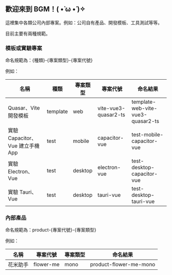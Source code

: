 ## 歡迎來到 BGM！( •̀ ω •́ )✧

這裡集中各類公司內部專案。例如：公司自有產品、開發模板、工具測試等等。

目前主要有兩種規範。

### 模板或實驗專案

命名規範為：{種類}-{專案類型}-{專案代號}

例如：

| 名稱 | 種類 | 專案類型 | 專案代號 | 命名結果 |
|-|-|-|-|-|
| Quasar、Vite 開發模板 | template | web | vite-vue3-quasar2-ts | template-web-vite-vue3-quasar2-ts |
| 實驗 Capacitor、Vue 建立手機 App | test | mobile | capacitor-vue | test-mobile-capacitor-vue |
| 實驗 Electron、Vue | test | desktop | electron-vue | test-desktop-capacitor-vue |
| 實驗 Tauri、Vue | test | desktop | tauri-vue | test-desktop-tauri-vue |

### 內部產品
命名規範為：product-{專案代號}-{專案類型}

例如：

| 名稱 | 專案代號 | 專案類型 | 命名結果 |
|-|-|-|-|
| 花米助手 | flower-me | mono | product-flower-me-mono |
